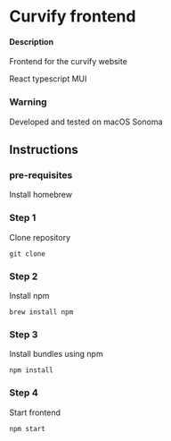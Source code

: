 # Curvify frontend

#### Description

Frontend for the curvify website

React typescript
MUI

### Warning

Developed and tested on macOS Sonoma

## Instructions

### pre-requisites

Install homebrew

### Step 1

Clone repository

```
git clone
```

### Step 2

Install npm

```
brew install npm
```

### Step 3

Install bundles using npm

```
npm install
```

### Step 4

Start frontend

```
npm start
```
